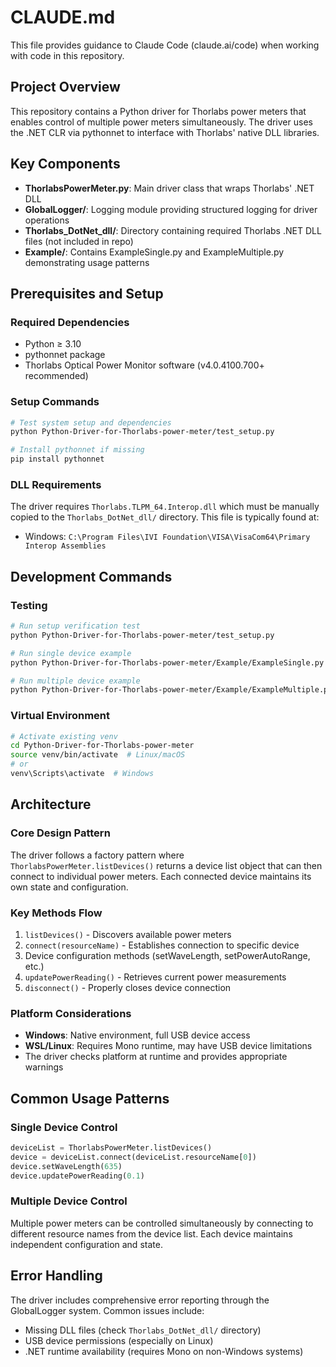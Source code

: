 # CLAUDE.md

This file provides guidance to Claude Code (claude.ai/code) when working with code in this repository.

## Project Overview

This repository contains a Python driver for Thorlabs power meters that enables control of multiple power meters simultaneously. The driver uses the .NET CLR via pythonnet to interface with Thorlabs' native DLL libraries.

## Key Components

- **ThorlabsPowerMeter.py**: Main driver class that wraps Thorlabs' .NET DLL
- **GlobalLogger/**: Logging module providing structured logging for driver operations
- **Thorlabs_DotNet_dll/**: Directory containing required Thorlabs .NET DLL files (not included in repo)
- **Example/**: Contains ExampleSingle.py and ExampleMultiple.py demonstrating usage patterns

## Prerequisites and Setup

### Required Dependencies
- Python ≥ 3.10
- pythonnet package
- Thorlabs Optical Power Monitor software (v4.0.4100.700+ recommended)

### Setup Commands
```bash
# Test system setup and dependencies
python Python-Driver-for-Thorlabs-power-meter/test_setup.py

# Install pythonnet if missing
pip install pythonnet
```

### DLL Requirements
The driver requires `Thorlabs.TLPM_64.Interop.dll` which must be manually copied to the `Thorlabs_DotNet_dll/` directory. This file is typically found at:
- Windows: `C:\Program Files\IVI Foundation\VISA\VisaCom64\Primary Interop Assemblies`

## Development Commands

### Testing
```bash
# Run setup verification test
python Python-Driver-for-Thorlabs-power-meter/test_setup.py

# Run single device example
python Python-Driver-for-Thorlabs-power-meter/Example/ExampleSingle.py

# Run multiple device example  
python Python-Driver-for-Thorlabs-power-meter/Example/ExampleMultiple.py
```

### Virtual Environment
```bash
# Activate existing venv
cd Python-Driver-for-Thorlabs-power-meter
source venv/bin/activate  # Linux/macOS
# or
venv\Scripts\activate  # Windows
```

## Architecture

### Core Design Pattern
The driver follows a factory pattern where `ThorlabsPowerMeter.listDevices()` returns a device list object that can then connect to individual power meters. Each connected device maintains its own state and configuration.

### Key Methods Flow
1. `listDevices()` - Discovers available power meters
2. `connect(resourceName)` - Establishes connection to specific device
3. Device configuration methods (setWaveLength, setPowerAutoRange, etc.)
4. `updatePowerReading()` - Retrieves current power measurements
5. `disconnect()` - Properly closes device connection

### Platform Considerations
- **Windows**: Native environment, full USB device access
- **WSL/Linux**: Requires Mono runtime, may have USB device limitations
- The driver checks platform at runtime and provides appropriate warnings

## Common Usage Patterns

### Single Device Control
```python
deviceList = ThorlabsPowerMeter.listDevices()
device = deviceList.connect(deviceList.resourceName[0])
device.setWaveLength(635)
device.updatePowerReading(0.1)
```

### Multiple Device Control
Multiple power meters can be controlled simultaneously by connecting to different resource names from the device list. Each device maintains independent configuration and state.

## Error Handling

The driver includes comprehensive error reporting through the GlobalLogger system. Common issues include:
- Missing DLL files (check `Thorlabs_DotNet_dll/` directory)
- USB device permissions (especially on Linux)
- .NET runtime availability (requires Mono on non-Windows systems)